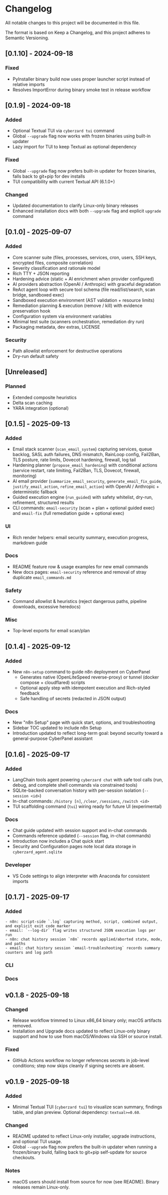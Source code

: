 # Changelog

All notable changes to this project will be documented in this file.

The format is based on Keep a Changelog, and this project adheres to Semantic Versioning.

## [0.1.10] - 2024-09-18
### Fixed
- PyInstaller binary build now uses proper launcher script instead of relative imports
- Resolves ImportError during binary smoke test in release workflow

## [0.1.9] - 2024-09-18
### Added
- Optional Textual TUI via `cyberzard tui` command
- Global `--upgrade` flag now works with frozen binaries using built-in updater
- Lazy import for TUI to keep Textual as optional dependency

### Fixed
- Global `--upgrade` flag now prefers built-in updater for frozen binaries, falls back to git+pip for dev installs
- TUI compatibility with current Textual API (6.1.0+)

### Changed
- Updated documentation to clarify Linux-only binary releases
- Enhanced installation docs with both `--upgrade` flag and explicit `upgrade` command

## [0.1.0] - 2025-09-07
### Added
- Core scanner suite (files, processes, services, cron, users, SSH keys, encrypted files, composite correlation)
- Severity classification and rationale model
- Rich TTY + JSON reporting
- Hardening advice (static + AI enrichment when provider configured)
- AI providers abstraction (OpenAI / Anthropic) with graceful degradation
- ReAct agent loop with secure tool schema (file read/list/search, scan bridge, sandboxed exec)
- Sandboxed execution environment (AST validation + resource limits)
- Remediation planning & execution (remove / kill) with evidence preservation hook
- Configuration system via environment variables
- Minimal test suite (scanners orchestration, remediation dry run)
- Packaging metadata, dev extras, LICENSE

### Security
- Path allowlist enforcement for destructive operations
- Dry-run default safety

## [Unreleased]
### Planned
- Extended composite heuristics
- Delta scan caching
- YARA integration (optional)

## [0.1.5] - 2025-09-13
### Added
- Email stack scanner (`scan_email_system`) capturing services, queue backlog, SASL auth failures, DNS mismatch, RainLoop config, Fail2Ban, TLS posture, rate limits, Dovecot hardening, firewall, log tail
- Hardening planner (`propose_email_hardening`) with conditional actions (service restart, rate limiting, Fail2Ban, TLS, Dovecot, firewall, monitoring)
- AI email provider (`summarize_email_security`, `generate_email_fix_guide`, `justify_email_action`, `refine_email_action`) with OpenAI / Anthropic + deterministic fallback
- Guided execution engine (`run_guided`) with safety whitelist, dry-run, refinement, structured results
- CLI commands: `email-security` (scan + plan + optional guided exec) and `email-fix` (full remediation guide + optional exec)
### UI
- Rich render helpers: email security summary, execution progress, markdown guide
### Docs
- README feature row & usage examples for new email commands
- New docs pages: `email-security` reference and removal of stray duplicate `email_commands.md`
### Safety
- Command allowlist & heuristics (reject dangerous paths, pipeline downloads, excessive heredocs)
### Misc
- Top-level exports for email scan/plan

## [0.1.4] - 2025-09-12
### Added
- New `n8n-setup` command to guide n8n deployment on CyberPanel
	- Generates native (OpenLiteSpeed reverse-proxy) or tunnel (docker compose + cloudflared) scripts
	- Optional apply step with idempotent execution and Rich-styled feedback
	- Safe handling of secrets (redacted in JSON output)
### Docs
- New "n8n Setup" page with quick start, options, and troubleshooting
- Sidebar TOC updated to include n8n Setup
- Introduction updated to reflect long-term goal: beyond security toward a general-purpose CyberPanel assistant

## [0.1.6] - 2025-09-17
### Added
- LangChain tools agent powering `cyberzard chat` with safe tool calls (run, debug, and complete shell commands via constrained tools)
- SQLite-backed conversation history with per-session isolation (`--session <id>`)
- In-chat commands: `/history [n]`, `/clear`, `/sessions`, `/switch <id>`
- TUI scaffolding command (`tui`) wiring ready for future UI (experimental)
### Docs
- Chat guide updated with session support and in-chat commands
- Commands reference updated (`--session` flag, in-chat commands)
- Introduction now includes a Chat quick start
- Security and Configuration pages note local data storage in `cyberzard_agent.sqlite`
### Developer
- VS Code settings to align interpreter with Anaconda for consistent imports

## [0.1.7] - 2025-09-17
### Added
	- n8n: script-side `.log` capturing method, script, combined output, and explicit exit code marker
	- email: `--log-dir` flag writes structured JSON execution logs per run
	- n8n: chat history session `n8n` records applied/aborted state, mode, and paths
	- email: chat history session `email-troubleshooting` records summary counters and log path
### CLI
### Docs
## v0.1.8 - 2025-09-18
### Changed
- Release workflow trimmed to Linux x86_64 binary only; macOS artifacts removed.
- Installation and Upgrade docs updated to reflect Linux-only binary support and how to use from macOS/Windows via SSH or source install.

### Fixed
- GitHub Actions workflow no longer references secrets in job-level conditions; step now skips cleanly if signing secrets are absent.


## v0.1.9 - 2025-09-18
### Added
- Minimal Textual TUI (`cyberzard tui`) to visualize scan summary, findings table, and plan preview. Optional dependency: `textual>=0.60`.

### Changed
- README updated to reflect Linux-only installer, upgrade instructions, and optional TUI usage.
- Global `--upgrade` flag now prefers the built-in updater when running a frozen/binary build, falling back to git+pip self-update for source checkouts.

### Notes
- macOS users should install from source for now (see README). Binary releases remain Linux-only.

